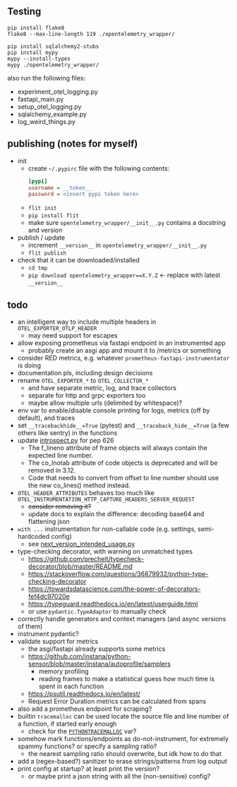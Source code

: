 ## Testing

```shell
pip install flake8
flake8 --max-line-length 119 ./opentelemetry_wrapper/

pip install sqlalchemy2-stubs
pip install mypy
mypy --install-types
mypy ./opentelemetry_wrapper/
```

also run the following files:

* experiment_otel_logging.py
* fastapi_main.py
* setup_otel_logging.py
* sqlalchemy_example.py
* log_weird_things.py

## publishing (notes for myself)

* init
    * create `~/.pypirc` file with the following contents:
      ```ini
      [pypi]
      username = __token__
      password = <insert pypi token here> 
      ```
    * `flit init`
    * `pip install flit`
    * make sure `opentelemetry_wrapper/__init__.py` contains a docstring and version
* publish / update
    * increment `__version__` in `opentelemetry_wrapper/__init__.py`
    * `flit publish`
* check that it can be downloaded/installed
    * `cd tmp`
    * `pip download opentelemetry_wrapper==X.Y.Z` <- replace with latest `__version__`

## todo

* an intelligent way to include multiple headers in `OTEL_EXPORTER_OTLP_HEADER`
  * may need support for escapes
* allow exposing prometheus via fastapi endpoint in an instrumented app
    * probably create an asgi app and mount it to /metrics or something
* consider RED metrics, e.g. whatever `prometheus-fastapi-instrumentator` is doing
* documentation pls, including design decisions
* rename `OTEL_EXPORTER_*` to `OTEL_COLLECTOR_*`
    * and have separate metric, log, and trace collectors
    * separate for http and grpc exporters too
    * maybe allow multiple urls (delimited by whitespace)?
* env var to enable/disable console printing for logs, metrics (off by default), and traces
* set `__tracebackhide__=True` (pytest) and `__traceback_hide__=True` (a few others like sentry) in the functions
* update [introspect.py](./opentelemetry_wrapper/utils/introspect.py) for pep 626
    * The f_lineno attribute of frame objects will always contain the expected line number.
    * The co_lnotab attribute of code objects is deprecated and will be removed in 3.12.
    * Code that needs to convert from offset to line number should use the new co_lines() method instead.
* `OTEL_HEADER_ATTRIBUTES` behaves too much like `OTEL_INSTRUMENTATION_HTTP_CAPTURE_HEADERS_SERVER_REQUEST`
    * ~~consider removing it?~~
    * update docs to explain the difference: decoding base64 and flattening json
* `with ...` instrumentation for non-callable code (e.g. settings, semi-hardcoded config)
    * see [next_version_intended_usage.py](./next_version_intended_usage.py)
* type-checking decorator, with warning on unmatched types
    * https://github.com/prechelt/typecheck-decorator/blob/master/README.md
    * https://stackoverflow.com/questions/36879932/python-type-checking-decorator
    * https://towardsdatascience.com/the-power-of-decorators-fef4dc97020e
    * https://typeguard.readthedocs.io/en/latest/userguide.html
    * or use `pydantic.TypeAdaptor` to manually check
* correctly handle generators and context managers (and async versions of them)
* instrument pydantic?
* validate support for metrics
    * the asgi/fastapi already supports some metrics
    * https://github.com/instana/python-sensor/blob/master/instana/autoprofile/samplers
        * memory profiling
        * reading frames to make a statistical guess how much time is spent in each function
    * https://psutil.readthedocs.io/en/latest/
    * Request Error Duration metrics can be calculated from spans
* also add a prometheus endpoint for scraping?
* builtin `tracemalloc` can be used locate the source file and line number of a function, if started early enough
    * check for the [`PYTHONTRACEMALLOC`](https://docs.python.org/3/using/cmdline.html#envvar-PYTHONTRACEMALLOC) var?
* somehow mark functions/endpoints as do-not-instrument, for extremely spammy functions? or specify a sampling ratio?
    * the nearest sampling ratio should overwrite, but idk how to do that
* add a (regex-based?) sanitizer to erase strings/patterns from log output
* print config at startup? at least print the version?
    * or maybe print a json string with all the (non-sensitive) config?
